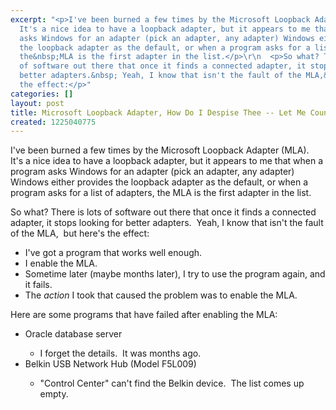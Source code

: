 ```yaml
---
excerpt: "<p>I've been burned a few times by the Microsoft Loopback Adapter (MLA).&nbsp;
  It's a nice idea to have a loopback adapter, but it appears to me that when a program
  asks Windows for an adapter (pick an adapter, any adapter) Windows either provides
  the loopback adapter as the default, or when a program asks for a list of adapters,
  the&nbsp;MLA is the first adapter in the list.</p>\r\n  <p>So what? There is lots
  of software out there that once it finds a connected adapter, it stops looking for
  better adapters.&nbsp; Yeah, I know that isn't the fault of the MLA,&nbsp; but here's
  the effect:</p>"
categories: []
layout: post
title: Microsoft Loopback Adapter, How Do I Despise Thee -- Let Me Count the Ways
created: 1225040775
---
```

<p>I've been burned a few times by the Microsoft Loopback Adapter (MLA).&nbsp; It's a nice idea to have a loopback adapter, but it appears to me that when a program asks Windows for an adapter (pick an adapter, any adapter) Windows either provides the loopback adapter as the default, or when a program asks for a list of adapters, the&nbsp;MLA is the first adapter in the list.</p>
  <p>So what? There is lots of software out there that once it finds a connected adapter, it stops looking for better adapters.&nbsp; Yeah, I know that isn't the fault of the MLA,&nbsp; but here's the effect:</p>
  <ul>
    <li>I've got a program that works well enough.</li>
    <li>I enable the MLA.</li>
    <li>Sometime later (maybe months later), I try to use the program again, and it fails.</li>
    <li>The <em>action </em>I took that caused the problem was to enable the MLA.</li>
  </ul>
  <p>Here are some programs that have failed after enabling the MLA:</p>
  <ul>
    <li>Oracle database server</li>
    <ul>
      <li>I forget the details.&nbsp; It was months ago.</li>
    </ul>
    <li>Belkin USB Network Hub (Model F5L009)</li>
    <ul>
      <li>&quot;Control Center&quot; can't find the Belkin device.&nbsp; The list comes up empty.</li>
    </ul>
  </ul>
